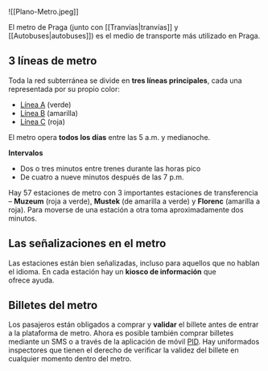 ![[Plano-Metro.jpeg]]

El metro de Praga (junto con [[Tranvías|tranvías]] y [[Autobuses|autobuses]]) es el medio de transporte más utilizado en Praga.

## 3 líneas de metro

Toda la red subterránea se divide en **tres líneas principales**, cada una representada por su propio color:

- [Línea A](https://czech-transport.com/index.php?id=28410) (verde)
- [Línea B](https://czech-transport.com/index.php?id=19918) (amarilla)
- [Línea C](https://czech-transport.com/index.php?id=19924) (roja)

El metro opera **todos los días** entre las 5 a.m. y medianoche.

**Intervalos**

- Dos o tres minutos entre trenes durante las horas pico
- De cuatro a nueve minutos después de las 7 p.m.

Hay 57 estaciones de metro con 3 importantes estaciones de transferencia – **Muzeum** (roja a verde), **Mustek** (de amarilla a verde) y **Florenc** (amarilla a roja). Para moverse de una estación a otra toma aproximadamente dos minutos.

## Las señalizaciones en el metro

Las estaciones están bien señalizadas, incluso para aquellos que no hablan el idioma. En cada estación hay un **kiosco de información** que ofrece ayuda.

## Billetes del metro

Los pasajeros están obligados a comprar y **validar** el billete antes de entrar a la plataforma de metro. Ahora es posible también comprar billetes mediante un SMS o a través de la aplicación de móvil [PID](https://play.google.com/store/apps/details?id=cz.dpp.praguepublictransport&hl=en). Hay uniformados inspectores que tienen el derecho de verificar la validez del billete en cualquier momento dentro del metro.